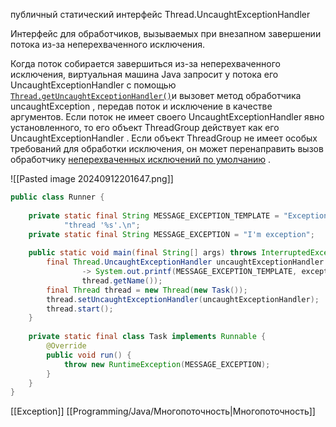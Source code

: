 публичный статический интерфейс Thread.UncaughtExceptionHandler

Интерфейс для обработчиков, вызываемых при внезапном завершении потока из-за неперехваченного исключения.

Когда поток собирается завершиться из-за неперехваченного исключения, виртуальная машина Java запросит у потока его UncaughtExceptionHandler с помощью [`Thread.getUncaughtExceptionHandler()`](https://docs-oracle-com.translate.goog/javase/7/docs/api/java/lang/Thread.html?_x_tr_sl=auto&_x_tr_tl=ru&_x_tr_hl=ru#getUncaughtExceptionHandler())и вызовет метод обработчика uncaughtException , передав поток и исключение в качестве аргументов. Если поток не имеет своего UncaughtExceptionHandler явно установленного, то его объект ThreadGroup действует как его UncaughtExceptionHandler . Если объект ThreadGroup не имеет особых требований для обработки исключения, он может перенаправить вызов обработчику [неперехваченных исключений по умолчанию](https://docs-oracle-com.translate.goog/javase/7/docs/api/java/lang/Thread.html?_x_tr_sl=auto&_x_tr_tl=ru&_x_tr_hl=ru#getDefaultUncaughtExceptionHandler()) .

![[Pasted image 20240912201647.png]]

```java
public class Runner {  
  
    private static final String MESSAGE_EXCEPTION_TEMPLATE = "Exception was thrown with message '%s' in" +  
            "thread '%s'.\n";  
    private static final String MESSAGE_EXCEPTION = "I'm exception";  
  
    public static void main(final String[] args) throws InterruptedException {  
        final Thread.UncaughtExceptionHandler uncaughtExceptionHandler = (thread, exception)  
                -> System.out.printf(MESSAGE_EXCEPTION_TEMPLATE, exception.getMessage(),  
                thread.getName());  
        final Thread thread = new Thread(new Task());  
        thread.setUncaughtExceptionHandler(uncaughtExceptionHandler);  
        thread.start();  
    }  
  
    private static final class Task implements Runnable {  
        @Override  
        public void run() {  
            throw new RuntimeException(MESSAGE_EXCEPTION);  
        }  
    }  
}
```

[[Exception]] [[Programming/Java/Многопоточность|Многопоточность]]